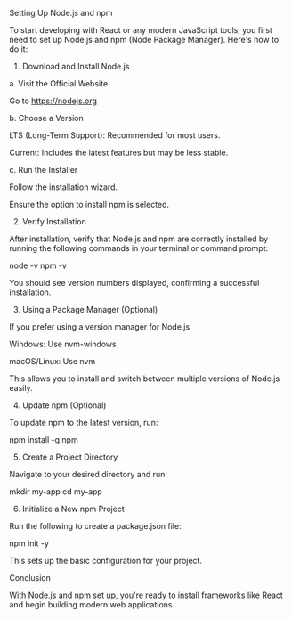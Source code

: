 Setting Up Node.js and npm

To start developing with React or any modern JavaScript tools, you first need to set up Node.js and npm (Node Package Manager). Here's how to do it:

1. Download and Install Node.js

a. Visit the Official Website

Go to https://nodejs.org

b. Choose a Version

LTS (Long-Term Support): Recommended for most users.

Current: Includes the latest features but may be less stable.


c. Run the Installer

Follow the installation wizard.

Ensure the option to install npm is selected.


2. Verify Installation

After installation, verify that Node.js and npm are correctly installed by running the following commands in your terminal or command prompt:

node -v
npm -v

You should see version numbers displayed, confirming a successful installation.

3. Using a Package Manager (Optional)

If you prefer using a version manager for Node.js:

Windows: Use nvm-windows

macOS/Linux: Use nvm


This allows you to install and switch between multiple versions of Node.js easily.

4. Update npm (Optional)

To update npm to the latest version, run:

npm install -g npm

5. Create a Project Directory

Navigate to your desired directory and run:

mkdir my-app
cd my-app

6. Initialize a New npm Project

Run the following to create a package.json file:

npm init -y

This sets up the basic configuration for your project.

Conclusion

With Node.js and npm set up, you're ready to install frameworks like React and begin building modern web applications.
